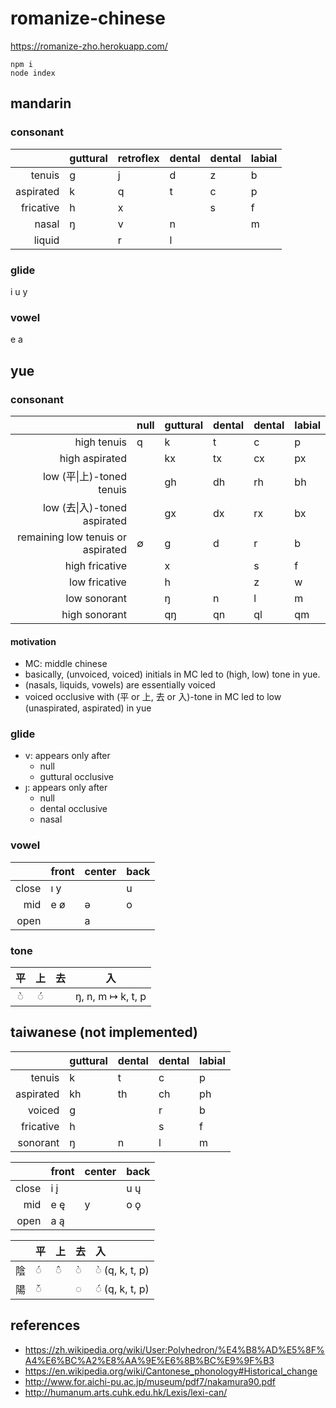 # romanize-chinese

https://romanize-zho.herokuapp.com/

```
npm i
node index
```

## mandarin

### consonant

|           | guttural | retroflex | dental | dental | labial |
| --------: | :------- | :-------- | :----- | :----- | :----- |
|    tenuis | g        | j         | d      | z      | b      |
| aspirated | k        | q         | t      | c      | p      |
| fricative | h        | x         |        | s      | f      |
|     nasal | ŋ        | v         | n      |        | m      |
|    liquid |          | r         | l      |        |        |

### glide

i u y

### vowel

e a

## yue

### consonant

|                                   | null | guttural | dental | dental | labial |
| --------------------------------: | :--- | :------- | :----- | :----- | :----- |
|                       high tenuis | q    | k        | t      | c      | p      |
|                    high aspirated |      | kx       | tx     | cx     | px     |
|         low (平\|上)-toned tenuis |      | gh       | dh     | rh     | bh     |
|      low (去\|入)-toned aspirated |      | gx       | dx     | rx     | bx     |
| remaining low tenuis or aspirated | ∅    | g        | d      | r      | b      |
|                    high fricative |      | x        |        | s      | f      |
|                     low fricative |      | h        |        | z      | w      |
|                      low sonorant |      | ŋ        | n      | l      | m      |
|                     high sonorant |      | qŋ       | qn     | ql     | qm     |


#### motivation
- MC: middle chinese
- basically, (unvoiced, voiced) initials in MC led to (high, low) tone in yue.
- (nasals, liquids, vowels) are essentially voiced
- voiced occlusive with (平 or 上, 去 or 入)-tone in MC led to low (unaspirated, aspirated) in yue

### glide

- v: appears only after
  - null
  - guttural occlusive
- ȷ: appears only after
  - null
  - dental occlusive
  - nasal

### vowel

|       | front | center | back |
| ----: | :---- | :----- | :--- |
| close | ı y   |        | u    |
|   mid | e ø   | ə      | o    |
|  open |       | a      |      |

### tone

|  平   |  上   |  去   |        入         |
| :---: | :---: | :---: | :---------------: |
|   ◌̀   |   ◌́   |       | ŋ, n, m ↦ k, t, p |

## taiwanese (not implemented)

|           | guttural | dental | dental | labial |
| --------: | :------- | :----- | :----- | :----- |
|    tenuis | k        | t      | c      | p      |
| aspirated | kh       | th     | ch     | ph     |
|    voiced | g        |        | r      | b      |
| fricative | h        |        | s      | f      |
|  sonorant | ŋ        | n      | l      | m      |

|       | front | center | back |
| ----: | :---- | :----- | :--- |
| close | i į   |        | u ų  |
|   mid | e ę   | y      | o ǫ  |
|  open | a ą   |        |      |

|      | 平   | 上   | 去   | 入             |
| ---: | :--- | :--- | :--- | :------------- |
|   陰 | ◌́    | ◌̂    | ◌̀    | ◌̀ (q, k, t, p) |
|   陽 | ◌̌    |      | ◌    | ◌́ (q, k, t, p) |

## references

- https://zh.wikipedia.org/wiki/User:Polyhedron/%E4%B8%AD%E5%8F%A4%E6%BC%A2%E8%AA%9E%E6%8B%BC%E9%9F%B3
- https://en.wikipedia.org/wiki/Cantonese_phonology#Historical_change
- http://www.for.aichi-pu.ac.jp/museum/pdf7/nakamura90.pdf
- http://humanum.arts.cuhk.edu.hk/Lexis/lexi-can/